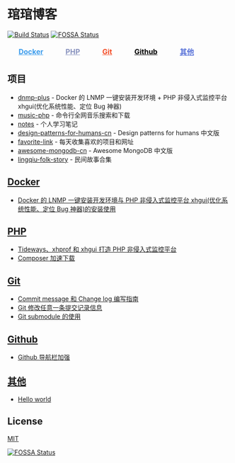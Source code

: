 # 琯琯博客

[![Build Status](https://travis-ci.org/guanguans/guanguans.github.io.svg?branch=master)](https://travis-ci.org/guanguans/guanguans.github.io)
[![FOSSA Status](https://app.fossa.io/api/projects/git%2Bgithub.com%2Fguanguans%2Fguanguans.svg?type=shield)](https://app.fossa.io/projects/git%2Bgithub.com%2Fguanguans%2Fguanguans?ref=badge_shield)

<table>
    <thead>
        <tr>
            <td>&nbsp;&nbsp;&nbsp;&nbsp;<a style="color: #3C9CEC;" href="https://github.com/guanguans/guanguans/labels/Docker"><b>Docker</b></a>&nbsp;&nbsp;&nbsp;&nbsp;</td>
            <td>&nbsp;&nbsp;&nbsp;&nbsp;<a style="color: #8892BE;" href="https://github.com/guanguans/guanguans/labels/PHP"><b>PHP</b></a>&nbsp;&nbsp;&nbsp;&nbsp;</td>
            <td>&nbsp;&nbsp;&nbsp;&nbsp;<a style="color: #f44d27;" href="https://github.com/guanguans/guanguans/labels/Git"><b>Git</b></a>&nbsp;&nbsp;&nbsp;&nbsp;</td>
            <td>&nbsp;&nbsp;&nbsp;&nbsp;<a style="color: #000000;" href="https://github.com/guanguans/guanguans/labels/Github"><b>Github</b></a>&nbsp;&nbsp;&nbsp;&nbsp;</td>
            <td>&nbsp;&nbsp;&nbsp;&nbsp;<a style="color: #5670d8;" href="https://github.com/guanguans/guanguans/labels/其他"><b>其他</b></a>&nbsp;&nbsp;&nbsp;&nbsp;</td>
        </tr>
    </thead>
</table>

## 项目

* [dnmp-plus](https://guanguans.github.io/dnmp-plus/) - Docker 的 LNMP 一键安装开发环境 + PHP 非侵入式监控平台 xhgui(优化系统性能、定位 Bug 神器)
* [music-php](https://guanguans.github.io/music-php/) - 命令行全网音乐搜索和下载
* [notes](https://guanguans.github.io/notes/) - 个人学习笔记
* [design-patterns-for-humans-cn](https://guanguans.github.io/design-patterns-for-humans-cn/) - Design patterns for humans 中文版
* [favorite-link](https://guanguans.github.io/favorite-link/) - 每天收集喜欢的项目和网址
* [awesome-mongodb-cn](https://guanguans.github.io/awesome-mongodb-cn/) - Awesome MongoDB 中文版
* [lingqiu-folk-story](https://folkstory.github.io/lingqiu-folk-story/) - 民间故事合集

## [Docker](https://github.com/guanguans/guanguans/labels/Docker)

* [Docker 的 LNMP 一键安装开发环境与 PHP 非侵入式监控平台 xhgui(优化系统性能、定位 Bug 神器)的安装使用](https://github.com/guanguans/guanguans/issues/9)

## [PHP](https://github.com/guanguans/guanguans/labels/PHP)

* [Tideways、xhprof 和 xhgui 打造 PHP 非侵入式监控平台](https://github.com/guanguans/guanguans/issues/8)
* [Composer 加速下载](https://github.com/guanguans/guanguans/issues/5)

## [Git](https://github.com/guanguans/guanguans/labels/Git)

* [Commit message 和 Change log 编写指南](https://github.com/guanguans/guanguans/issues/2)
* [Git 修改任意一条提交记录信息](https://github.com/guanguans/guanguans/issues/4)
* [Git submodule 的使用](https://github.com/guanguans/guanguans/issues/7)

## [Github](https://github.com/guanguans/guanguans/labels/Github)

* [Github 导航栏加强](https://github.com/guanguans/guanguans/issues/3)

## [其他](https://github.com/guanguans/guanguans/labels/其他)

* [Hello world](https://github.com/guanguans/guanguans/issues/1)

## License

[MIT](LICENSE)

[![FOSSA Status](https://app.fossa.io/api/projects/git%2Bgithub.com%2Fguanguans%2Fguanguans.svg?type=large)](https://app.fossa.io/projects/git%2Bgithub.com%2Fguanguans%2Fguanguans?ref=badge_large)
